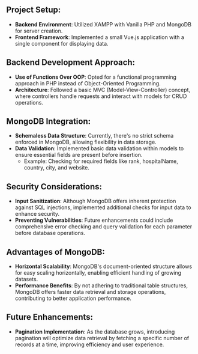 ## Project Setup:

- **Backend Environment**: Utilized XAMPP with Vanilla PHP and MongoDB for server creation.
- **Frontend Framework**: Implemented a small Vue.js application with a single component for displaying data.

## Backend Development Approach:

- **Use of Functions Over OOP**: Opted for a functional programming approach in PHP instead of Object-Oriented Programming.
- **Architecture**: Followed a basic MVC (Model-View-Controller) concept, where controllers handle requests and interact with models for CRUD operations.

## MongoDB Integration:

- **Schemaless Data Structure**: Currently, there's no strict schema enforced in MongoDB, allowing flexibility in data storage.
- **Data Validation**: Implemented basic data validation within models to ensure essential fields are present before insertion.
  - Example: Checking for required fields like rank, hospitalName, country, city, and website.

## Security Considerations:

- **Input Sanitization**: Although MongoDB offers inherent protection against SQL injections, implemented additional checks for input data to enhance security.
- **Preventing Vulnerabilities**: Future enhancements could include comprehensive error checking and query validation for each parameter before database operations.

## Advantages of MongoDB:

- **Horizontal Scalability**: MongoDB's document-oriented structure allows for easy scaling horizontally, enabling efficient handling of growing datasets.
- **Performance Benefits**: By not adhering to traditional table structures, MongoDB offers faster data retrieval and storage operations, contributing to better application performance.

## Future Enhancements:

- **Pagination Implementation**: As the database grows, introducing pagination will optimize data retrieval by fetching a specific number of records at a time, improving efficiency and user experience.
